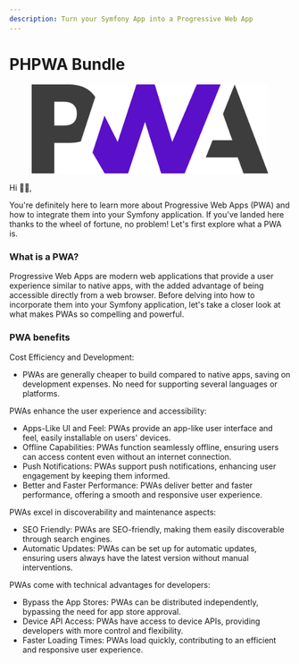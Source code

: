 ```yaml
---
description: Turn your Symfony App into a Progressive Web App
---
```


# PHPWA Bundle

<figure><picture><source srcset=".gitbook/assets/pwalogo-inverse.svg" media="(prefers-color-scheme: dark)"><img src=".gitbook/assets/pwalogo.svg" alt="PWA Logo"></picture><figcaption></figcaption></figure>

Hi 👋🏼,

You're definitely here to learn more about Progressive Web Apps (PWA) and how to integrate them into your Symfony application. If you've landed here thanks to the wheel of fortune, no problem! Let's first explore what a PWA is.

### What is a PWA?

Progressive Web Apps are modern web applications that provide a user experience similar to native apps, with the added advantage of being accessible directly from a web browser. Before delving into how to incorporate them into your Symfony application, let's take a closer look at what makes PWAs so compelling and powerful.

### PWA benefits

Cost Efficiency and Development:

* PWAs are generally cheaper to build compared to native apps, saving on development expenses. No need for supporting several languages or platforms.

PWAs enhance the user experience and accessibility:

* Apps-Like UI and Feel: PWAs provide an app-like user interface and feel, easily installable on users' devices.
* Offline Capabilities: PWAs function seamlessly offline, ensuring users can access content even without an internet connection.
* Push Notifications: PWAs support push notifications, enhancing user engagement by keeping them informed.
* Better and Faster Performance: PWAs deliver better and faster performance, offering a smooth and responsive user experience.

PWAs excel in discoverability and maintenance aspects:

* SEO Friendly: PWAs are SEO-friendly, making them easily discoverable through search engines.
* Automatic Updates: PWAs can be set up for automatic updates, ensuring users always have the latest version without manual interventions.

PWAs come with technical advantages for developers:

* Bypass the App Stores: PWAs can be distributed independently, bypassing the need for app store approval.
* Device API Access: PWAs have access to device APIs, providing developers with more control and flexibility.
* Faster Loading Times: PWAs load quickly, contributing to an efficient and responsive user experience.
